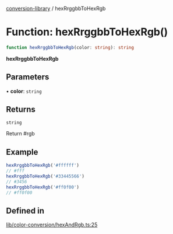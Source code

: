 [conversion-library](../globals.md) / hexRrggbbToHexRgb

# Function: hexRrggbbToHexRgb()

```ts
function hexRrggbbToHexRgb(color: string): string
```

**hexRrggbbToHexRgb**

<Badge type="tip" text="version: v0.0.6+" />

## Parameters

• **color**: `string`

## Returns

`string`

Return #rgb

## Example

```ts
hexRrggbbToHexRgb('#ffffff')
// #fff
hexRrggbbToHexRgb('#33445566')
// #3456
hexRrggbbToHexRgb('#ff0f00')
// #ff0f00
```

## Defined in

[lib/color-conversion/hexAndRgb.ts:25](https://github.com/fxss5201/conversion-library/blob/f6fab6ca6761147d1f6fa1253d4c6904c568e06d/lib/color-conversion/hexAndRgb.ts#L25)
